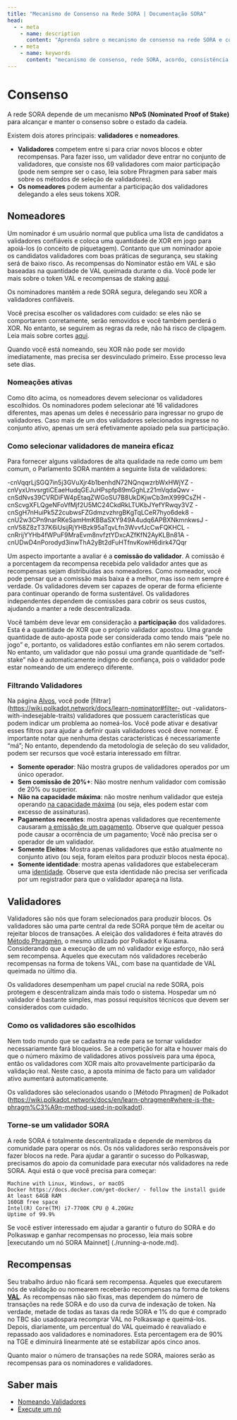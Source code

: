 ```yaml
---
title: "Mecanismo de Consenso na Rede SORA | Documentação SORA"
head:
  - - meta
    - name: description
      content: "Aprenda sobre o mecanismo de consenso na rede SORA e como ele garante acordo e consistência entre os participantes da rede. Explore os diferentes algoritmos de consenso empregados pela rede SORA, como Proof of Stake (PoS), e entenda como eles contribuem para a segurança e descentralização da rede."
  - - meta
    - name: keywords
      content: "mecanismo de consenso, rede SORA, acordo, consistência, algoritmos de consenso, Prova de Participação, PoS, segurança, descentralização"
---
```


# Consenso

A rede SORA depende de um mecanismo **NPoS (Nominated Proof of Stake)** para alcançar e manter o consenso sobre o estado da cadeia.

Existem dois atores principais: **validadores** e **nomeadores**.

- **Validadores** competem entre si para criar novos blocos e obter recompensas. Para fazer isso, um validador deve entrar no conjunto de validadores, que consiste nos 69 validadores com maior participação (pode nem sempre ser o caso, leia sobre Phragmen para saber mais sobre os métodos de seleção de validadores).
- **Os nomeadores** podem aumentar a participação dos validadores delegando a eles seus tokens XOR.

## Nomeadores

Um nominador é um usuário normal que publica uma lista de candidatos a validadores confiáveis ​​e coloca uma quantidade de XOR em jogo para apoiá-los (o conceito de piquetagem). Contanto que um nominador apoie os candidatos validadores com boas práticas de segurança, seu staking será de baixo risco. As recompensas do Nominator estão em VAL e são baseadas na quantidade de VAL queimada durante o dia. Você pode ler mais sobre o token VAL e recompensas de staking [aqui](https://medium.com/sora-xor/sora-validator-rewards-419320e22df8).

Os nominadores mantêm a rede SORA segura, delegando seu XOR a validadores confiáveis.

Você precisa escolher os validadores com cuidado: se eles não se comportarem corretamente, serão removidos e você também perderá o XOR. No entanto, se seguirem as regras da rede, não há risco de clipagem. Leia mais sobre cortes [aqui](https://support.polkadot.network/support/solutions/articles/65000110858-what-does-it-mean-to-get-slashed-).

Quando você está nomeando, seu XOR não pode ser movido imediatamente, mas precisa ser desvinculado primeiro. Esse processo leva sete dias.

### Nomeações ativas

Como dito acima, os nomeadores devem selecionar os validadores escolhidos. Os nominadores podem selecionar até 16 validadores diferentes, mas apenas um deles é necessário para ingressar no grupo de validadores. Caso mais de um dos validadores selecionados ingresse no conjunto ativo, apenas um será efetivamente apoiado pela sua participação.

### Como selecionar validadores de maneira eficaz

Para fornecer alguns validadores de alta qualidade na rede como um bem comum, o Parlamento SORA mantém a seguinte lista de validadores:

-cnVqqrLjSGQ7in5j3GVuXjr4b1benhdN72NQnqwzrbWxHWjYZ
-cnVyxUnvsrgtiCEaeHudqGEJuHPspfp89mGghLz21mVqdaQwv
-cnSdNvs39CVRDiFW4pEtaqZWGoSU7B8UkDKjwCb3mX999CsZH
-cnScvgXFLQgeNFoVfMjf2U5MC24CkdRkLTUKbJYefYRwqy3VZ
-cnSgH7nHuiPk5Z2cubwsFZGdmzvzhrgBKgTqLCeR7hyo6dek8
-cnU2w3CPn9narRKeSamHmKBBaSXY949A4udq6APBXNkmnkwsJ
-cnV58Z8zT37K6iUsijRjYHBzk95aTqvLfn3WvvfJcCwFQKHCL
-cnRrijYYHb4fWPuF9MraEvm8nvfztYDxcAZfKfN2AyKLBn81A
-cnUDwD4nPorodyd3inwThA2yBt2dFuHTfnvKowH6dirk47Qqr

Um aspecto importante a avaliar é a **comissão do validador**. A comissão é a porcentagem da recompensa recebida pelo validador antes que as recompensas sejam distribuídas aos nomeadores. Como nomeador, você pode pensar que a comissão mais baixa é a melhor, mas isso nem sempre é verdade. Os validadores devem ser capazes de operar de forma eficiente para continuar operando de forma sustentável. Os validadores independentes dependem de comissões para cobrir os seus custos, ajudando a manter a rede descentralizada.

Você também deve levar em consideração a **participação** dos validadores. Esta é a quantidade de XOR que o próprio validador apostou. Uma grande quantidade de auto-aposta pode ser considerada como tendo mais “pele no jogo” e, portanto, os validadores estão confiantes em não serem cortados. No entanto, um validador que não possui uma grande quantidade de “self-stake” não é automaticamente indigno de confiança, pois o validador pode estar nomeando de um endereço diferente.

### Filtrando Validadores

Na página [Alvos](https://polkadot.js.org/apps/#/stake/targets), você pode [filtrar](https://wiki.polkadot.network/docs/learn-nominator#filter- out -validators-with-indesejable-traits) validadores que possuem características que podem indicar um problema ao nomeá-los. Você pode ativar e desativar esses filtros para ajudar a definir quais validadores você deve nomear. É importante notar que nenhuma destas características é necessariamente “má”; No entanto, dependendo da metodologia de seleção do seu validador, podem ser recursos que você estaria interessado em filtrar.

<!-- TODO: transform this into a table -->

- **Somente operador**: Não mostra grupos de validadores operados por um único operador.
- **Sem comissão de 20%+**: Não mostre nenhum validador com comissão de 20% ou superior.
- **Não na capacidade máxima**: não mostre nenhum validador que esteja operando [na capacidade máxima](https://wiki.polkadot.network/docs/glossary#capacity) (ou seja, eles podem estar com excesso de assinaturas).
- **Pagamentos recentes**: mostra apenas validadores que recentemente causaram [a emissão de um pagamento](https://wiki.polkadot.network/docs/learn-simple-payouts). Observe que qualquer pessoa pode causar a ocorrência de um pagamento; Você não precisa ser o operador de um validador.
- **Somente Eleitos**: Mostra apenas validadores que estão atualmente no conjunto ativo (ou seja, foram eleitos para produzir blocos nesta época).
- **Somente identidade**: mostra apenas validadores que estabeleceram uma [identidade](https://wiki.polkadot.network/docs/learn-identity). Observe que esta identidade não precisa ser verificada por um registrador para que o validador apareça na lista.

## Validadores

Validadores são nós que foram selecionados para produzir blocos. Os validadores são uma parte central da rede SORA porque têm de aceitar ou rejeitar blocos de transações. A eleição dos validadores é feita através do [Método Phragmèn](https://wiki.polkadot.network/docs/en/learn-phragmen), o mesmo utilizado por Polkadot e Kusama. Considerando que a execução de um nó validador exige esforço, não será sem recompensa. Aqueles que executam nós validadores receberão recompensas na forma de tokens VAL, com base na quantidade de VAL queimada no último dia.

Os validadores desempenham um papel crucial na rede SORA, pois protegem e descentralizam ainda mais todo o sistema. Hospedar um nó validador é bastante simples, mas possui requisitos técnicos que devem ser considerados com cuidado.

### Como os validadores são escolhidos

Nem todo mundo que se cadastra na rede para se tornar validador necessariamente fará bloqueios. Se a competição for alta e houver mais do que o número máximo de validadores ativos possíveis para uma época, então os validadores com XOR mais alto provavelmente participarão da validação real. Neste caso, a aposta mínima de facto para um validador ativo aumentará automaticamente.

Os validadores são selecionados usando o [Método Phragmen] de Polkadot (https://wiki.polkadot.network/docs/en/learn-phragmen#where-is-the-phragm%C3%A9n-method-used-in-polkadot).

### Torne-se um validador SORA

A rede SORA é totalmente descentralizada e depende de membros da comunidade para operar os nós. Os nós validadores serão responsáveis ​​por fazer blocos na rede. Para ajudar a garantir o sucesso do Polkaswap, precisamos do apoio da comunidade para executar nós validadores na rede SORA. Aqui está o que você precisa para começar:

```
Machine with Linux, Windows, or macOS
Docker https://docs.docker.com/get-docker/ - follow the install guide
At least 64GB RAM
160GB free space
Intel(R) Core(TM) i7-7700K CPU @ 4.20GHz
Uptime of 99.9%
```

Se você estiver interessado em ajudar a garantir o futuro do SORA e do Polkaswap e ganhar recompensas no processo, leia mais sobre [executando um nó SORA Mainnet] (./running-a-node.md).

## Recompensas

Seu trabalho árduo não ficará sem recompensa. Aqueles que executarem nós de validação ou nomearem receberão recompensas na forma de tokens [**VAL**](https://medium.com/sora-xor/sora-validator-reward-token-val-c96a8afb8541).
As recompensas não são fixas, mas dependem do número de transações na rede SORA e do uso da curva de indexação de token.
Na verdade, metade de todas as taxas da rede SORA e 1% do que é comprado no TBC são usados ​​para recomprar VAL no Polkaswap e queimá-los. Depois, diariamente, um percentual do VAL queimado é reavaliado e repassado aos validadores e nominadores. Esta percentagem era de 90% na TGE e diminuirá linearmente até se estabilizar após cinco anos.

Quanto maior o número de transações na rede SORA, maiores serão as recompensas para os nominadores e validadores.

## Saber mais

- [Nomeando Validadores](/nomeando-validadores)
- [Execute um nó](/running-a-node)